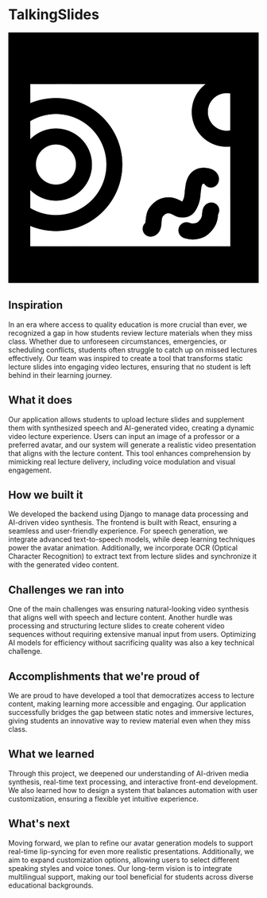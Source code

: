 # TalkingSlides

![Alt text](frontend/public/logo.PNG)

## Inspiration  
In an era where access to quality education is more crucial than ever, we recognized a gap in how students review lecture materials when they miss class. Whether due to unforeseen circumstances, emergencies, or scheduling conflicts, students often struggle to catch up on missed lectures effectively. Our team was inspired to create a tool that transforms static lecture slides into engaging video lectures, ensuring that no student is left behind in their learning journey.  

## What it does  
Our application allows students to upload lecture slides and supplement them with synthesized speech and AI-generated video, creating a dynamic video lecture experience. Users can input an image of a professor or a preferred avatar, and our system will generate a realistic video presentation that aligns with the lecture content. This tool enhances comprehension by mimicking real lecture delivery, including voice modulation and visual engagement.  

## How we built it  
We developed the backend using Django to manage data processing and AI-driven video synthesis. The frontend is built with React, ensuring a seamless and user-friendly experience. For speech generation, we integrate advanced text-to-speech models, while deep learning techniques power the avatar animation. Additionally, we incorporate OCR (Optical Character Recognition) to extract text from lecture slides and synchronize it with the generated video content.  

## Challenges we ran into  
One of the main challenges was ensuring natural-looking video synthesis that aligns well with speech and lecture content. Another hurdle was processing and structuring lecture slides to create coherent video sequences without requiring extensive manual input from users. Optimizing AI models for efficiency without sacrificing quality was also a key technical challenge.  

## Accomplishments that we're proud of  
We are proud to have developed a tool that democratizes access to lecture content, making learning more accessible and engaging. Our application successfully bridges the gap between static notes and immersive lectures, giving students an innovative way to review material even when they miss class.  

## What we learned  
Through this project, we deepened our understanding of AI-driven media synthesis, real-time text processing, and interactive front-end development. We also learned how to design a system that balances automation with user customization, ensuring a flexible yet intuitive experience.  

## What's next  
Moving forward, we plan to refine our avatar generation models to support real-time lip-syncing for even more realistic presentations. Additionally, we aim to expand customization options, allowing users to select different speaking styles and voice tones. Our long-term vision is to integrate multilingual support, making our tool beneficial for students across diverse educational backgrounds.  
